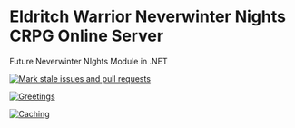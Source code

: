 # Eldritch Warrior Neverwinter Nights CRPG Online Server

Future Neverwinter NIghts Module in .NET

[![Mark stale issues and pull requests](https://github.com/milliorn/Eldritch-Warrior/actions/workflows/stale.yml/badge.svg)](https://github.com/milliorn/Eldritch-Warrior/actions/workflows/stale.yml)

[![Greetings](https://github.com/milliorn/Eldritch-Warrior/actions/workflows/greetings.yml/badge.svg)](https://github.com/milliorn/Eldritch-Warrior/actions/workflows/greetings.yml)

[![Caching](https://github.com/milliorn/Eldritch-Warrior/actions/workflows/cache.yml/badge.svg)](https://github.com/milliorn/Eldritch-Warrior/actions/workflows/cache.yml)
